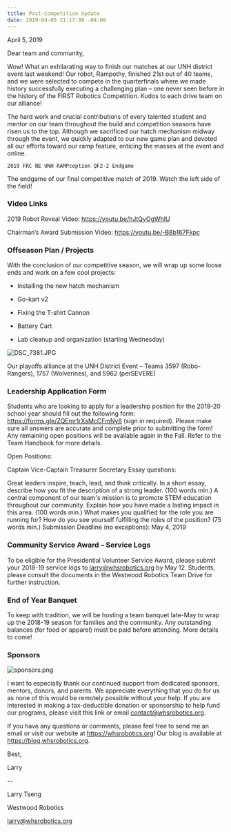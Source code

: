 ```yaml
---
title: Post-Competition Update
date: 2019-04-05 21:17:00 -04:00
---
```


April 5, 2019

Dear team and community,

Wow! What an exhilarating way to finish our matches at our UNH district event last weekend! Our robot, Rampothy, finished 21st out of 40 teams, and we were selected to compete in the quarterfinals where we made history successfully executing a challenging plan – one never seen before in the history of the FIRST Robotics Competition. Kudos to each drive team on our alliance!

The hard work and crucial contributions of every talented student and mentor on our team throughout the build and competition seasons have risen us to the top. Although we sacrificed our hatch mechanism midway through the event, we quickly adapted to our new game plan and devoted all our efforts toward our ramp feature, enticing the masses at the event and online.

    2019 FRC NE UNH RAMPception QF2-2 Endgame    

The endgame of our final competitive match of 2019. Watch the left side of the field!

### Video Links


2019 Robot Reveal Video: https://youtu.be/hJtQyOgWhIU

Chairman’s Award Submission Video: https://youtu.be/-B8b167Fkpc

### Offseason Plan / Projects


With the conclusion of our competitive season, we will wrap up some loose ends and work on a few cool projects:

* Installing the new hatch mechanism

* Go-kart v2

* Fixing the T-shirt Cannon

* Battery Cart

* Lab cleanup and organization (starting Wednesday)

![DSC_7381.JPG](/uploads/DSC_7381.JPG)

Our playoffs alliance at the UNH District Event – Teams 3597 (Robo-Rangers), 1757 (Wolverines), and 5962 (perSEVERE)

### Leadership Application Form


Students who are looking to apply for a leadership position for the 2019-20 school year should fill out the following form: https://forms.gle/ZQEmr1rXsMcCFmNy8 (sign in required). Please make sure all answers are accurate and complete prior to submitting the form! Any remaining open positions will be available again in the Fall. Refer to the Team Handbook for more details.

Open Positions:

Captain
Vice-Captain
Treasurer
Secretary
Essay questions:

Great leaders inspire, teach, lead, and think critically. In a short essay, describe how you fit the description of a strong leader. (100 words min.)
A central component of our team's mission is to promote STEM education throughout our community. Explain how you have made a lasting impact in this area. (100 words min.)
What makes you qualified for the role you are running for? How do you see yourself fulfilling the roles of the position? (75 words min.)
Submission Deadline (no exceptions): May 4, 2019

### Community Service Award – Service Logs


To be eligible for the Presidential Volunteer Service Award, please submit your 2018-19 service logs to larry@whsrobotics.org by May 12. Students, please consult the documents in the Westwood Robotics Team Drive for further instruction.

### End of Year Banquet


To keep with tradition, we will be hosting a team banquet late-May to wrap up the 2018-19 season for families and the community. Any outstanding balances (for food or apparel) must be paid before attending. More details to come!

### Sponsors

![sponsors.png](/uploads/sponsors.png)

I want to especially thank our continued support from dedicated sponsors, mentors, donors, and parents. We appreciate everything that you do for us as none of this would be remotely possible without your help. If you are interested in making a tax-deductible donation or sponsorship to help fund our programs, please visit this link or email contact@whsrobotics.org.

If you have any questions or comments, please feel free to send me an email or visit our website at https://whsrobotics.org! Our blog is available at https://blog.whsrobotics.org.

Best,


Larry

--


Larry Tseng


Westwood Robotics


larry@whsrobotics.org
